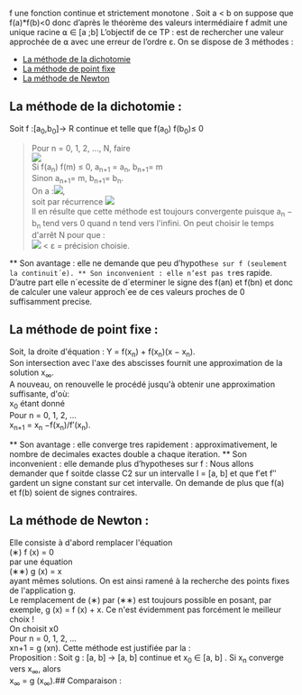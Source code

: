 f une fonction continue et strictement monotone . Soit a < b on suppose que f(a)*f(b)<0 donc d’après le théorème des valeurs intermédiaire f admit une unique racine ⍺ ∈ [a ;b]
L’objectif de ce TP : est de rechercher une valeur approchée de ⍺ avec une erreur de l’ordre ε. On se dispose de 3 méthodes :

* [La méthode de la dichotomie](#dichotomie) 
* [La méthode de point fixe](#fixe) 
* [La méthode de Newton](#Newton) 

## La méthode de la dichotomie : 
 Soit f :[a<sub>0</sub>,b<sub>0</sub>]→ R continue et telle que f(a<sub>0</sub>) f(b<sub>0</sub>)≤ 0  
 > Pour n = 0, 1, 2, ..., N, faire <br/>
 <img src="https://render.githubusercontent.com/render/math?math=m=\frac{(a_n%2Bb_n)}{2}"> <br/>
 Si f(a<sub>n</sub>) f(m) ≤ 0, a<sub>n+1</sub> = a<sub>n</sub>, b<sub>n+1</sub>= m <br/>
 Sinon a<sub>n+1</sub>= m, b<sub>n+1</sub>= b<sub>n</sub>. <br/>
On a :<img src="https://render.githubusercontent.com/render/math?math=a_n_%2B_1-b_n_%2B_1=\frac{1}{2^n}(a_n-b_n)">, <br/>
soit par récurrence <img src="https://render.githubusercontent.com/render/math?math=a_n-b_n=\frac{1}{2^n}(a_0-b_0)"><br/>
Il en résulte que cette méthode est toujours convergente puisque a<sub>n</sub> − b<sub>n</sub> tend vers 0 quand
n tend vers l'infini. On peut choisir le temps d'arrêt N pour que : <br/>
>  <img src="https://render.githubusercontent.com/render/math?math=\frac{1}{2^n}(a_0-b_0)"> < ε = précision choisie.
           
** Son avantage : elle ne demande que peu d’hypoth`ese sur f (seulement la continuit´e).
** Son inconvenient : elle n’est pas tr`es rapide. D’autre part elle n´ecessite de d´eterminer le signe des f(an) et f(bn) et donc de calculer une valeur approch´ee de ces valeurs proches de 0 suffisamment precise.

## La méthode de point fixe :
Soit, la droite d'équation :
Y = f(x<sub>n</sub>) + f(x<sub>n</sub>)(x − x<sub>n</sub>). <br/>
Son intersection avec l'axe des abscisses fournit une approximation de la solution x<sub>∞</sub>.<br/>
A nouveau, on renouvelle le procédé jusqu'à obtenir une approximation suffisante, d'où:<br/>
x<sub>0</sub> étant donné <br/>
Pour n = 0, 1, 2, ... <br/>
x<sub>n+1</sub> = x<sub>n</sub> −f(x<sub>n</sub>)/f′(x<sub>n</sub>).

** Son avantage : elle converge tres rapidement : approximativement, le nombre de decimales exactes double a chaque iteration.
** Son inconvenient : elle demande plus d’hypotheses sur f : Nous allons demander que f soitde classe C2 sur un intervalle I = [a, b] et que f′et f′′ gardent un signe constant sur cet intervalle. On demande de plus que f(a) et f(b) soient de signes contraires.

## La méthode de Newton :
Elle consiste à d'abord remplacer l'équation <br/>
(∗) f (x) = 0 <br/>
par une équation <br/>
(∗∗) g (x) = x<br/>
ayant mêmes solutions. On est ainsi ramené à la recherche des points fixes de l'application g.<br/>
Le remplacement de (∗) par (∗∗) est toujours possible en posant, par exemple,
g (x) = f (x) + x. Ce n'est évidemment pas forcément le meilleur choix !<br/>
On choisit x0<br/>
Pour n = 0, 1, 2, ...<br/>
xn+1 = g (xn).
Cette méthode est justifiée par la :<br/>
Proposition : Soit g : [a, b] → [a, b] continue et x<sub>0</sub> ∈ [a, b] . Si x<sub>n</sub> converge vers x<sub>∞</sub>, alors <br/>
x<sub>∞</sub> = g (x<sub>∞</sub>).## Comparaison :
